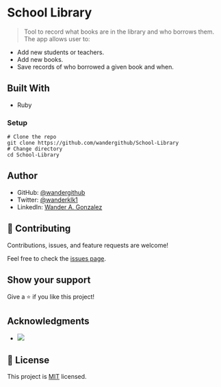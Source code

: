 

# School Library

> Tool to record what books are in the library and who borrows them. The app allows user to:
 - Add new students or teachers.
 - Add new books.
 - Save records of who borrowed a given book and when.


## Built With

- Ruby


### Setup
```shell
# Clone the repo
git clone https://github.com/wandergithub/School-Library
# Change directory
cd School-Library
```


## Author

- GitHub: [@wandergithub](https://github.com/wandergithub)
- Twitter: [@wanderklk1](https://twitter.com/wanderklk1)
- LinkedIn: [Wander A. Gonzalez](https://www.linkedin.com/in/wander-a-gonzalez-53127b205/)


## 🤝 Contributing

Contributions, issues, and feature requests are welcome!

Feel free to check the [issues page](../../issues/).

## Show your support

Give a ⭐️ if you like this project!

## Acknowledgments

- ![](https://img.shields.io/badge/Microverse-blueviolet)

## 📝 License

This project is [MIT](./MIT.md) licensed.
